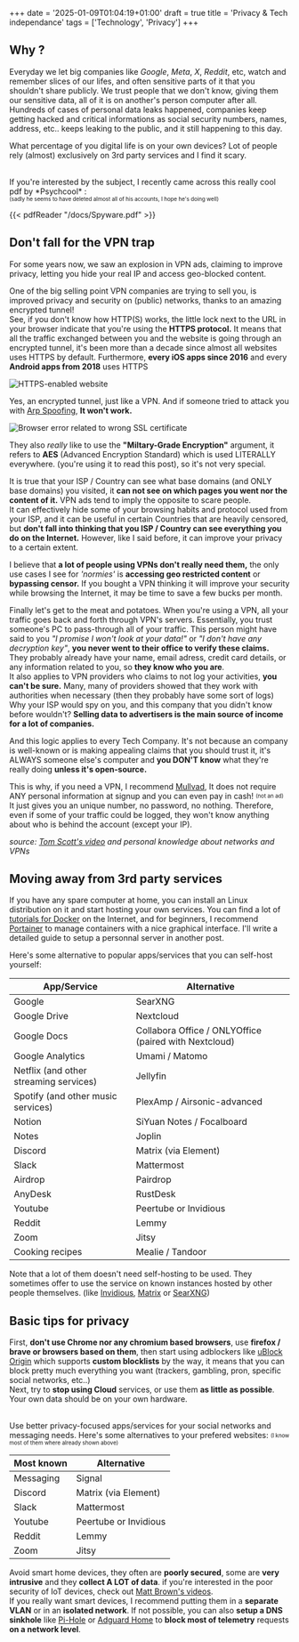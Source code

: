 +++
date = '2025-01-09T01:04:19+01:00'
draft = true
title = 'Privacy & Tech independance'
tags = ['Technology', 'Privacy']
+++

## Why ?
Everyday we let big companies like *Google*, *Meta*, *X*, *Reddit*, etc, watch and remember slices of our lifes, and often sensitive parts of it that you shouldn't share publicly.
We trust people that we don't know, giving them our sensitive data, all of it is on another's person computer after all.
<br>Hundreds of cases of personal data leaks happened, companies keep getting hacked and critical informations as social security numbers, names, address, etc.. keeps leaking to the public, and it still happening to this day.<br>

What percentage of you digital life is on your own devices? Lot of people rely (almost) exclusively on 3rd party services and I find it scary.

<br>
If you're interested by the subject, I recently came across this really cool pdf by *Psychcool* :
<br><sub><sup>(sadly he seems to have deleted almost all of his accounts, I hope he's doing well)</sub></sup>

{{< pdfReader "/docs/Spyware.pdf" >}}

## Don't fall for the VPN trap
For some years now, we saw an explosion in VPN ads, claiming to improve privacy, letting you hide your real IP and access geo-blocked content.

One of the big selling point VPN companies are trying to sell you, is improved privacy and security on (public) networks, thanks to an amazing encrypted tunnel!
<br>
See, if you don't know how HTTP(S) works, the little lock next to the URL in your browser indicate that you're using the **HTTPS protocol.** It means that all the traffic exchanged between you and the website is going through an encrypted tunnel, it's been more than a decade since almost all websites uses HTTPS by default. Furthermore, **every iOS apps since 2016** and every **Android apps from 2018** uses HTTPS 

![HTTPS-enabled website](/screenshots/https-website.webp)

Yes, an encrypted tunnel, just like a VPN. And if someone tried to attack you with [Arp Spoofing](https://wikipedia.org/wiki/ARP_poisoning), **It won't work.**

![Browser error related to wrong SSL certificate](/screenshots/connection-not-private.webp)

They also *really* like to use the **"Miltary-Grade Encryption"** argument, it refers to **AES** (Advanced Encryption Standard) which is used LITERALLY everywhere. (you're using it to read this post), so it's not very special.

It is true that your ISP / Country can see what base domains (and ONLY base domains) you visited, it **can not see on which pages you went nor the content of it.** VPN ads tend to imply the opposite to scare people.
<br>
It can effectively hide some of your browsing habits and protocol used from your ISP, and it can be useful in certain Countries that are heavily censored, but **don't fall into thinking that you ISP / Country can see everything you do on the Internet.** However, like I said before, it can improve your privacy to a certain extent.

I believe that **a lot of people using VPNs don't really need them,** the only use cases I see for *'normies'* is **accessing geo restricted content** or **bypassing censor.** If you bought a VPN thinking it will improve your security while browsing the Internet, it may be time to save a few bucks per month.

Finally let's get to the meat and potatoes. When you're using a VPN, all your traffic goes back and forth through VPN's servers. Essentially, you trust someone's PC to pass-through all of your traffic. This person might have said to you *"I promise I won't look at your data!"* or *"I don't have any decryption key"*, **you never went to their office to verify these claims.** They probably already have your name, email adress, credit card details, or any information related to you, so **they know who you are**.<br>
It also applies to VPN providers who claims to not log your activities, **you can't be sure.** Many, many of providers showed that they work with authorities when necessary (then they probably have some sort of logs)
<br>
Why your ISP would spy on you, and this company that you didn't know before wouldn't? **Selling data to advertisers is the main source of income for a lot of companies.**
<br>

And this logic applies to every Tech Company. It's not because an company is well-known or is making appealing claims that you should trust it, it's ALWAYS someone else's computer and **you DON'T know** what they're really doing **unless it's open-source.**
<br>

This is why, if you need a VPN, I recommend [Mullvad](https://mullvad.net), It does not require ANY personal information at signup and you can even pay in cash! <sub><sup>(not an ad)</sub></sup> It just gives you an unique number, no password, no nothing. Therefore, even if some of your traffic could be logged, they won't know anything about who is behind the account (except your IP).

*source: [Tom Scott's video](https://www.youtube.com/watch?v=WVDQEoe6ZWY) and personal knowledge about networks and VPNs*
## Moving away from 3rd party services
If you have any spare computer at home, you can install an Linux distribution on it and start hosting your own services. You can find a lot of [tutorials for Docker](https://www.digitalocean.com/community/tutorials/how-to-install-and-use-docker-on-ubuntu-20-04) on the Internet, and for beginners, I recommend [Portainer](https://docs.portainer.io/start/install-ce) to manage containers with a nice graphical interface.
I'll write a detailed guide to setup a personnal server in another post.

Here's some alternative to popular apps/services that you can self-host yourself:

| App/Service | Alternative      |
| --------  | ----------------- |
| Google | SearXNG |
| Google Drive | Nextcloud |
| Google Docs | Collabora Office / ONLYOffice (paired with Nextcloud) |
| Google Analytics | Umami / Matomo
| Netflix (and other streaming services) | Jellyfin|
| Spotify (and other music services)| PlexAmp / Airsonic-advanced |
| Notion | SiYuan Notes / Focalboard |
| Notes | Joplin |
| Discord   | Matrix (via Element)  |
| Slack     | Mattermost        |
| Airdrop | Pairdrop |
| AnyDesk | RustDesk |
| Youtube   | Peertube or Invidious |
| Reddit    | Lemmy             |
| Zoom      | Jitsy             |
| Cooking recipes | Mealie / Tandoor |

Note that a lot of them doesn't need self-hosting to be used. They sometimes offer to use the service on known instances hosted by other people themselves. (like [Invidious](https://invidious.io/), [Matrix](https://servers.joinmatrix.org/) or [SearXNG](https://searx.space/))

## Basic tips for privacy

First, **don't use Chrome nor any chromium based browsers**, use **firefox / brave or browsers based on them**, then start using adblockers like [uBlock Origin](https://github.com/gorhill/uBlock#ublock-origin) which supports **custom blocklists** by the way, it means that you can block pretty much everything you want (trackers, gambling, pron, specific social networks, etc..)<br>
Next, try to **stop using Cloud** services, or use them **as little as possible**. Your own data should be on your own hardware.

<br>Use better privacy-focused apps/services for your social networks and messaging needs.
Here's some alternatives to your prefered websites: <sub><sup>(I know most of them where already shown above)</sub></sup>

| Most known | Alternative      |
| --------  | ----------------- |
| Messaging | Signal            |
| Discord   | Matrix (via Element)  |
| Slack     | Mattermost        |
| Youtube   | Peertube or Invidious |
| Reddit    | Lemmy             |
| Zoom      | Jitsy             |

Avoid smart home devices, they often are **poorly secured**, some are **very intrusive** and they **collect A LOT of data**. if you're interested in the poor security of IoT devices, check out [Matt Brown's videos](https://www.youtube.com/@mattbrwn).<br>
If you really want smart devices, I recommend putting them in a **separate VLAN** or in an **isolated network**. If not possible, you can also **setup a DNS sinkhole** like [Pi-Hole](https://pi-hole.net/) or [Adguard Home](https://adguard.com/adguard-home/overview.html) to **block most of telemetry** requests **on a network level**.
